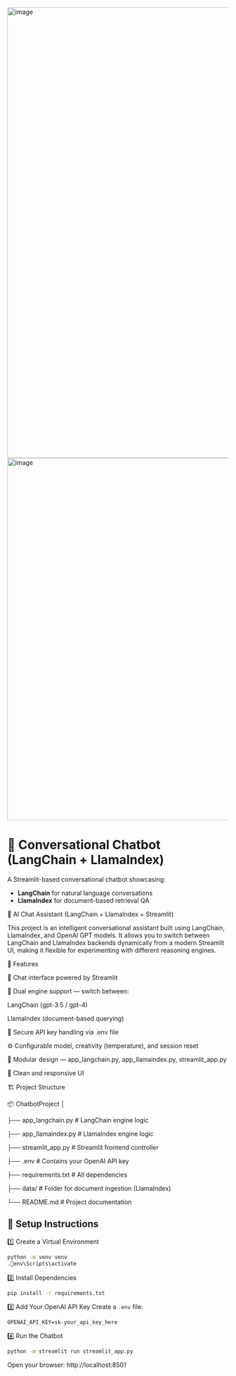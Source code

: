 <img width="1536" height="1024" alt="image" src="https://github.com/user-attachments/assets/f7dcf153-9f47-40a3-b55f-d1ba51886843" />



<img width="1890" height="823" alt="image" src="https://github.com/user-attachments/assets/77a7ae68-28a8-4df2-ad81-89e52094fc18" />



# 🤖 Conversational Chatbot (LangChain + LlamaIndex)

A Streamlit-based conversational chatbot showcasing:
- **LangChain** for natural language conversations
- **LlamaIndex** for document-based retrieval QA

🧠 AI Chat Assistant (LangChain + LlamaIndex + Streamlit)

This project is an intelligent conversational assistant built using LangChain, LlamaIndex, and OpenAI GPT models.
It allows you to switch between LangChain and LlamaIndex backends dynamically from a modern Streamlit UI, making it flexible for experimenting with different reasoning engines.

🚀 Features

💬 Chat interface powered by Streamlit

🧩 Dual engine support — switch between:

LangChain (gpt-3.5 / gpt-4)

LlamaIndex (document-based querying)

🔐 Secure API key handling via .env file

⚙️ Configurable model, creativity (temperature), and session reset

📁 Modular design — app_langchain.py, app_llamaindex.py, streamlit_app.py

🌈 Clean and responsive UI

🏗️ Project Structure

📦 ChatbotProject
│

├── app_langchain.py          # LangChain engine logic

├── app_llamaindex.py         # LlamaIndex engine logic

├── streamlit_app.py          # Streamlit frontend controller

├── .env                      # Contains your OpenAI API key

├── requirements.txt          # All dependencies

├── data/                     # Folder for document ingestion (LlamaIndex)

└── README.md                 # Project documentation


## 🚀 Setup Instructions

1️⃣ Create a Virtual Environment
```bash
python -m venv venv
.env\Scripts\activate
```

2️⃣ Install Dependencies
```bash
pip install -r requirements.txt
```

3️⃣ Add Your OpenAI API Key
Create a `.env` file:
```
OPENAI_API_KEY=sk-your_api_key_here
```

4️⃣ Run the Chatbot
```bash
python -m streamlit run streamlit_app.py
```

Open your browser: http://localhost:8501
